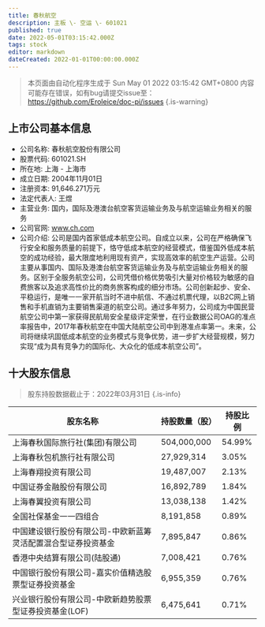 ```yaml
---
title: 春秋航空
description: 主板 \- 空运 \- 601021
published: true
date: 2022-05-01T03:15:42.000Z
tags: stock
editor: markdown
dateCreated: 2022-01-01T00:00:00.000Z
---
```


> 本页面由自动化程序生成于 Sun May 01 2022 03:15:42 GMT+0800
> 内容可能存在错误，如有bug请提交issue至：https://github.com/Eroleice/doc-pi/issues
{.is-warning}

## 上市公司基本信息
- 公司名称: 春秋航空股份有限公司
- 股票代码: 601021.SH
- 所在地: 上海 - 上海市
- 成立日期: 2004年11月01日
- 注册资本: 91,646.271万元
- 法定代表人: 王煜
- 主营业务: 国内，国际及港澳台航空客货运输业务及与航空运输业务相关的服务
- 公司官网: www.ch.com
- 公司介绍: 公司是国内首家低成本航空公司。自成立以来，公司在严格确保飞行安全和服务质量的前提下，恪守低成本航空的经营模式，借鉴国外低成本航空的成功经验，最大限度地利用现有资产，实现高效率的航空生产运营。公司主要从事国内、国际及港澳台航空客货运输业务及与航空运输业务相关的服务。区别于全服务航空公司，公司凭借价格优势吸引大量对价格较为敏感的自费旅客以及追求高性价比的商务旅客构成的细分市场。公司创新起步、安全、平稳运行，是唯一一家开航当时不进中航信、不通过机票代理，以B2C网上销售和手机直销为主要销售渠道的航空公司。通过多年努力，公司成为中国民营航空公司中第一家获得民航局安全星级评定荣誉，在行业数据公司OAG的准点率报告中，2017年春秋航空在中国大陆航空公司中到港准点率第一。未来，公司将继续巩固低成本航空的业务模式与竞争优势，进一步扩大经营规模，努力实现“成为具有竞争力的国际化、大众化的低成本航空公司”。


## 十大股东信息
> 股东持股数据截止于：2022年03月31日
{.is-info}

| 股东名称 | 持股数量（股） | 持股比例 |
| --- | --- | --- |
| 上海春秋国际旅行社(集团)有限公司 | 504,000,000 | 54.99% |
| 上海春秋包机旅行社有限公司 | 27,929,314 | 3.05% |
| 上海春翔投资有限公司 | 19,487,007 | 2.13% |
| 中国证券金融股份有限公司 | 16,892,789 | 1.84% |
| 上海春翼投资有限公司 | 13,038,138 | 1.42% |
| 全国社保基金一一四组合 | 8,191,858 | 0.89% |
| 中国建设银行股份有限公司-中欧新蓝筹灵活配置混合型证券投资基金 | 7,895,847 | 0.86% |
| 香港中央结算有限公司(陆股通) | 7,008,421 | 0.76% |
| 中国银行股份有限公司-嘉实价值精选股票型证券投资基金 | 6,955,359 | 0.76% |
| 兴业银行股份有限公司-中欧新趋势股票型证券投资基金(LOF) | 6,475,641 | 0.71% |




